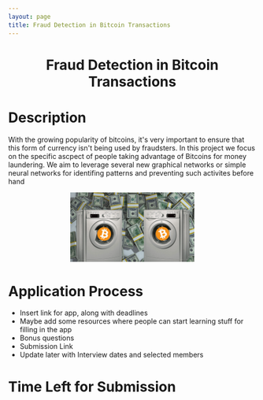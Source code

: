 ```yaml
---
layout: page
title: Fraud Detection in Bitcoin Transactions
---
```


<h1>
    <center>Fraud Detection in Bitcoin Transactions</center>
</h1>

# Description

With the growing popularity of bitcoins, it's very important to ensure that this form of currency isn't being used by fraudsters. In this project we focus on the specific ascpect of people taking advantage of  Bitcoins for  money laundering. We aim to leverage  several new graphical networks or simple neural networks for identifing patterns and preventing such activites before hand

<p align="center">
    <img src="./assets/images/bitcoin.png" width="50%">
</p>

# Application Process

- Insert link for app, along with deadlines 
- Maybe add some resources where people can start learning stuff for filling in the app
- Bonus questions
- Submission Link
- Update later with Interview dates and selected members

# Time Left for Submission
<!-- <div class="container">
    <div class="countdown-styled" data-date="May 3, 2021 23:59:59"></div>
</div> -->


